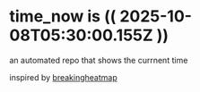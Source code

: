 # time_now is (( 2025-10-08T05:30:00.155Z ))

an automated repo that shows the currnent time

inspired by [breakingheatmap](https://github.com/breakingheatmap/breakingheatmap)